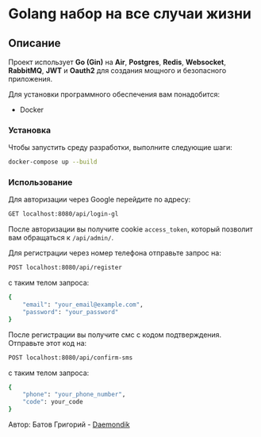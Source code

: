 # Golang набор на все случаи жизни

## Описание

Проект использует **Go (Gin)** на **Air**, **Postgres**, **Redis**, **Websocket**, **RabbitMQ**, **JWT** и **Oauth2** для создания мощного и безопасного приложения.

Для установки программного обеспечения вам понадобится:

- Docker

### Установка

Чтобы запустить среду разработки, выполните следующие шаги:

```bash
docker-compose up --build
```

### Использование

Для авторизации через Google перейдите по адресу:

```bash
GET localhost:8080/api/login-gl
```
После авторизации вы получите cookie `access_token`, который позволит вам обращаться к `/api/admin/`.

Для регистрации через номер телефона отправьте запрос на:

```bash
POST localhost:8080/api/register
```
с таким телом запроса:

```bash
{
    "email": "your_email@example.com",
    "password": "your_password"
}
```
После регистрации вы получите смс с кодом подтверждения. Отправьте этот код на:

```bash
POST localhost:8080/api/confirm-sms
```
с таким телом запроса:

```bash
{
    "phone": "your_phone_number",
    "code": your_code
}
```

Автор:
Батов Григорий - [Daemondik](https://github.com/Daemondik)